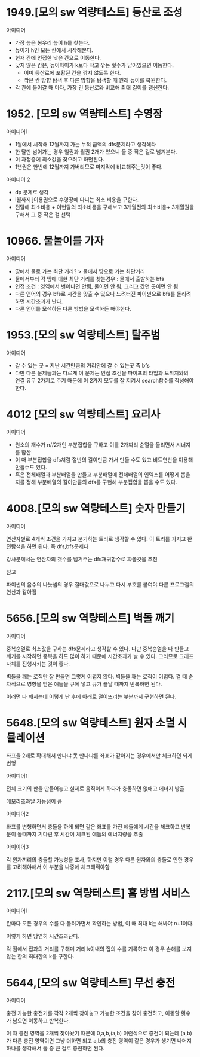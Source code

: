 # 1949.[모의 sw 역량테스트] 등산로 조성

아이디어

- 가장 높은 봉우리 높이 h를 찾는다.
- 높이가 h인 모든 칸에서 시작해본다.
- 현재 칸에 인접한 낮은 칸으로 이동한다.
- 낮지 않은 칸은, 높이차이가 k보다 작고 깎는 횟수가 남아있으면 이동한다.
  - 이미 등산로에 포홤된 칸을 깎지 않도록 한다.
  - 깎은 칸 방향 탐색 후 다른 방향을 탐색할 때 원래 높이를 복원한다.
- 각 칸에 들어갈 때 마다, 가장 긴 등산로와 비교해 최대 길이를 갱신한다.

# 1952. [모의 sw 역량테스트] 수영장

아이디어1

- 1월에서 시작해 12월까지 가는 누적 금액의 dfs문제라고 생각해라
- 한 달만 넘어가는 경우 일권과 월권 2개가 있으니 둘 중 작은 걸로 넘겨본다.
- 이 과정중에 최소값을 찾으려고 하면된다.
- 1년권은 한번에 12월까지 가버리므로 마지막에 비교해주는것이 좋다.

아이디어 2

- dp 문제로 생각
- i월까지 j이용권으로 수영장에 다니는 최소 비용을 구한다.
- 전달에 최소비용 + 이번달의 최소비용을 구해보고 3개월전의 최소비용+ 3개월권을 구해서 그 중 작은 걸 선택

# 10966. 물놀이를 가자

아이디어 

- 땅에서 물로 가는 최단 거리? > 물에서 땅으로 가는 최단거리
- 물에서부터 각  땅에 대한 최단 거리를 찾는경우 : 물에서 출발하는 bfs
- 인접 조건 : 영역에서 벗어나면 안됨, 물이면 안 됨, 그리고 갔던 곳이면 안 됨
- 다른 언어의 경우 bfs로 시간을 맞출 수 있으나 느려터진 파이썬으로 bfs를 돌리려하면 시간초과가 난다.
- 다른 언어를 모색하든 다른 방법을 모색하든 해야한다.

# 1953.[모의 sw 역량테스트] 탈주범

아이디어

- 갈 수 있는 곳 = 지난 시간만큼의 거리안에 갈 수 있는곳 즉 bfs
- 다만 다른 문제들과는 다르게 이 문제는 인접 조건을 파이프의 타입과 도착지와의 연결 유무 2가지로 주기 때문에 이 2가지 모두를 잘 지켜서 search함수를 작성해야한다.

# 4012 [모의 sw 역량테스트] 요리사

아이디어

- 원소의 개수가 n//2개인 부분집합을 구하고 이를 2개짜리 순열을 돌리면서 시너지를 합산
- 이 때 부분집합을 dfs처럼 절반의 길이만큼 가서 만들 수도 있고 비트연산을 이용해 만들수도 있다.
- 혹은 전체배열과 부분배열을 만들고 부분배열에 전체배열의 인덱스를 어떻게 뽑을지를 정해 부분배열의 길이만큼의 dfs를 구현해 부분집합을 뽑을 수도 있다.

# 4008.[모의 sw 역량테스트] 숫자 만들기

아이디어

연산자별로 4개씩 조건을 가지고 분기하는 트리로 생각할 수 있다. 이 트리를 가지고 완전탐색을 하면 된다. 즉 dfs,bfs문제다

강사분께서는 연산자의 갯수를 넘겨주는 dfs재귀함수로 짜볼것을 추천

참고

파이썬의 음수의 나눗셈의 경우 절대값으로 나누고 다시 부호를 붙여야 다른 프로그램의 연산과 같아짐

# 5656.[모의 sw 역량테스트] 벽돌 깨기

아이디어

중복순열로 최소값을 구하는 dfs문제라고 생각할 수 있다. 다만 중복순열을 다 만들고 깨기를 시작하면 중복을 하도 많이 하기 때문에 시간초과가 날 수 있다. 그러므로 그래프 자체를 진행시키는 것이 좋다.

벽돌을 깨는 로직만 잘 만들면 그렇게 어렵지 않다. 벽돌을 깨는 로직이 어렵다. 깰 때 순차적으로 영향을 받은 얘들을 큐에 넣고 큐가 끝날 때까지 반복하면 된다.

이러면 다 깨지는데 이렇게 난 후에 아래로 떨어뜨리는 부분까지 구현하면 된다.

# 5648.[모의 sw 역량테스트] 원자 소멸 시뮬레이션

좌표을 2배로 확대해서 만나냐 못 만나냐를 좌표가 같아지는 경우에서만 체크하면 되게 변형

아이디어1

전체 크기의 판을 만들어놓고 실제로 움직이게 하다가 충돌하면 없애고 에너지 방출

메모리초과날 가능성이 큼

아이디어2

좌표를 변형하면서 충돌을 하게 되면 같은 좌표를 가진 얘들에게 시간을 체크하고 반복문이 돌때까지 기다린 후 시간이 체크된 얘들의 에너지량을 추출

아이이어3

각 원자끼리의 충돌할 가능성을 조사, 하지만 이럴 경우 다른 원자와의 충돌로 인한 경우를 고려해야해서 이 부분을 나중에 체크해줘야함

# 2117.[모의 sw 역량테스트] 홈 방범 서비스

아이디어1

칸마다 모든 경우의 수를 다 돌려가면서 확인하는 방법, 이 때 최대 k는 해봐야 n+1이다.

이렇게 하면 당연히 시간초과난다.

각 점에서 집과의 거리를 구해며 거리 k이내의 집의 수를 기록하고 이 경우 손해를 보지 않는 한의 최대한의 k를 구한다.

# 5644,[모의 sw 역량테스트] 무선 충전

아이디어

충전 가능한 충전기를 각각 2개씩 찾아놓고 가능한 조건을 찾아 충전하고, 이동할 횟수가 남으면 이동하고 반복한다.

이 때 충전 영역을 2개씩 찾아놨기 때문에 0,a,b,(a,b) 이런식으로 충전이 되는데 (a,b)가 다른 충전 영역이면 그냥 더하면 되고 a,b의 충전 영역이 같은 경우가 생기면 나머지 하나를 생각해서 둘 중 큰 걸로 충전하면 된다.